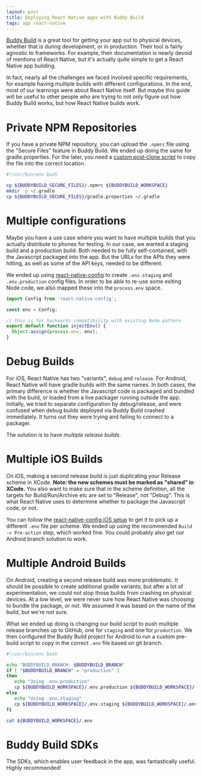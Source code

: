```yaml
---
layout: post
title: Deploying React Native apps with Buddy Build
tags: app react-native
---
```


[Buddy Build](https://buddybuild.com/) is a great tool for getting your app out
to physical devices, whether that is during development, or in production. Their
tool is fairly agnostic to frameworks. For example, their documentation is nearly
devoid of mentions of React Native, but it's actually quite simple to get a
React Native app building.

In fact, nearly all the challenges we faced involved specific requirements, for
example having multiple builds with different configurations. In the end, most
of our learnings were about React Native itself. But maybe this guide will be
useful to other people who are trying to not only figure out how Buddy Build
works, but how React Native builds work.


# Private NPM Repositories

If you have a private NPM repository, you can upload the `.npmrc` file
using the "Secure Files" feature in Buddy Build. We ended up doing the same
for gradle.properties. For the later, you need a [custom post-clone script](http://docs.buddybuild.com/docs/custom-prebuild-and-postbuild-steps)
to copy the file into the correct location.

```bash
#!/usr/bin/env bash

cp ${BUDDYBUILD_SECURE_FILES}/.npmrc ${BUDDYBUILD_WORKSPACE}
mkdir -p ~/.gradle
cp ${BUDDYBUILD_SECURE_FILES}/gradle.properties ~/.gradle
```

# Multiple configurations

Maybe you have a use case where you want to have multiple builds that you actually
distribute to phones for testing. In our case, we wanted a staging build and a
production build. Both needed to be fully self-contained, with the Javascript
packaged into the app. But the URLs for the APIs they were hitting, as well as
some of the API keys, needed to be different.

We ended up using [react-native-config](https://github.com/luggit/react-native-config)
to create `.env.staging` and `.env.production` config files. In order to be able
to re-use some exiting Node code, we also mapped these into the
`process.env` space.

```javascript
import Config from 'react-native-config';

const env = Config;

// this is for backwards compatibility with existing Node pattern
export default function injectEnv() {
  Object.assign(process.env, env);
}
```

# Debug Builds

For iOS, React Native has two "variants", `debug` and `release`. For Android,
React Native will have gradle builds with the same names. In both cases, the
primary difference is whether the Javascript code is packaged and bundled with
the build, or loaded from a live packager running outside the app. Initially, we
tried to separate configuration by debug/release, and were confused when debug
builds deployed via Buddy Build crashed immediately. It turns out they were
trying and failing to connect to a packager.

The solution is to have *multiple release builds*.

# Multiple iOS Builds

On iOS, making a second release build is just duplicating your Release scheme in XCode.
**Note: the new schemes must be marked as "shared" in XCode.** You also want to
make sure that in the scheme definition, all the targets for Build/Run/Archive etc
are set to "Release", not "Debug". This is what React Native uses to determine
whether to package the Javascript code, or not.

You can follow the [react-native-config iOS setup](https://github.com/luggit/react-native-config#ios-1)
to get it to pick up a different `.env` file per scheme. We ended up using the
recommended `Build -> Pre-action` step, which worked fine. You could probably
also get our Android branch solution to work.

# Multiple Android Builds

On Android, creating a second release build was more problematic. It should be
possible to create additional gradle variants, but after a lot of experimentation,
we could not stop those builds from crashing on physical devices. At a low level,
we were never sure how React Native was choosing to bundle the package, or not.
We assumed it was based on the name of the build, but we're not sure.

What we ended up doing is changing our build script to push multiple release
branches up to GitHub, one for `staging` and one for `production`. We then
configured the Buddy Build project for Android to run a custom pre-build script to
copy in the correct `.env` file based on git branch.

```bash
#!/usr/bin/env bash

echo "BUDDYBUILD_BRANCH: $BUDDYBUILD_BRANCH"
if [ "$BUDDYBUILD_BRANCH" = "production" ]
then
   echo "Using .env.production"
   cp ${BUDDYBUILD_WORKSPACE}/.env.production ${BUDDYBUILD_WORKSPACE}/.env
else
   echo "Using .env.staging"
   cp ${BUDDYBUILD_WORKSPACE}/.env.staging ${BUDDYBUILD_WORKSPACE}/.env
fi

cat ${BUDDYBUILD_WORKSPACE}/.env
```

# Buddy Build SDKs

The SDKs, which enables user feedback in the app, was fantastically useful.
Highly recommended!

